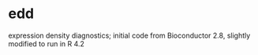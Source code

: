 # edd
expression density diagnostics; initial code from Bioconductor 2.8, slightly modified to run in R 4.2
